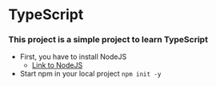# TypeScript
### This project is a simple project to learn TypeScript

- First, you have to install NodeJS
  - [Link to NodeJS](https://nodejs.org/en/download/)
- Start npm in your local project ``npm init -y``